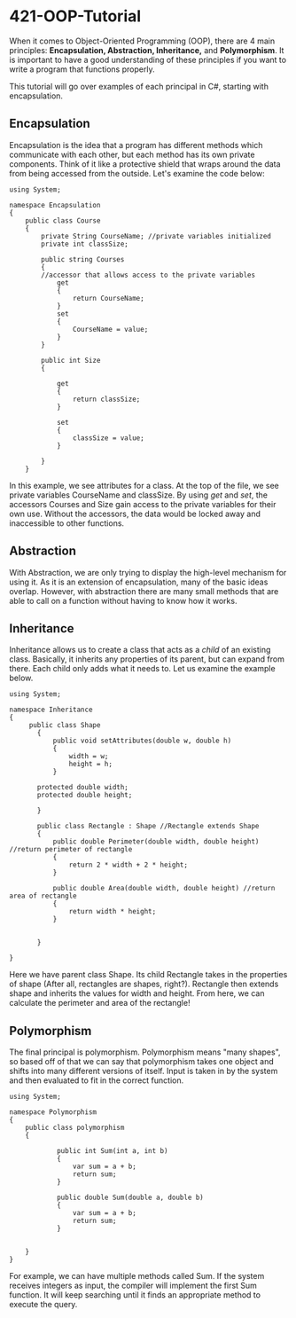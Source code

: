 # 421-OOP-Tutorial

When it comes to Object-Oriented Programming (OOP), there are 4 main principles: **Encapsulation, Abstraction, Inheritance,** and **Polymorphism**. It is important to have a good understanding of these principles if you want to write a program that functions properly. 

This tutorial will go over examples of each principal in C#, starting with encapsulation.

## **Encapsulation**

Encapsulation is the idea that a program has different methods which communicate with each other, but each method has its own private components. Think of it like a protective shield that wraps around the data from being accessed from the outside. Let's examine the code below:

```
using System;

namespace Encapsulation
{
    public class Course
    {
        private String CourseName; //private variables initialized
        private int classSize; 

        public string Courses
        {
        //accessor that allows access to the private variables
            get 
            {
                return CourseName;
            }
            set
            {
                CourseName = value;
            }
        }

        public int Size
        {

            get
            {
                return classSize;
            }

            set
            {
                classSize = value;
            }

        }
    }
```
In this example, we see attributes for a class. At the top of the file, we see private variables CourseName and classSize. By using _get_ and _set_, the accessors Courses and Size gain access to the private variables for their own use. Without the accessors, the data would be locked away and inaccessible to other functions. 

## **Abstraction**
With Abstraction, we are only trying to display the high-level mechanism for using it. As it is an extension of encapsulation, many of the basic ideas overlap. However, with abstraction there are many small methods that are able to call on a function without having to know how it works. 

 ## **Inheritance**
 Inheritance allows us to create a class that acts as a _child_ of an existing class. Basically, it inherits any properties of its parent, but can expand from there. Each child only adds what it needs to. Let us examine the example below.
 ```
 using System;

namespace Inheritance
{
      public class Shape
        {
            public void setAttributes(double w, double h)
            {
                width = w;
                height = h;
            }

        protected double width;
        protected double height;

        }

        public class Rectangle : Shape //Rectangle extends Shape
        {
            public double Perimeter(double width, double height) //return perimeter of rectangle
            {
                return 2 * width + 2 * height;
            }

            public double Area(double width, double height) //return area of rectangle
            {
                return width * height;
            }
           

        }
   
}
```
Here we have parent class Shape. Its child Rectangle takes in the properties of shape (After all, rectangles are shapes, right?). Rectangle then extends shape and inherits the values for width and height. From here, we can calculate the perimeter and area of the rectangle!
 
 ## **Polymorphism**
The final principal is polymorphism. Polymorphism means "many shapes", so based off of that we can say that polymorphism takes one object and shifts into many different versions of itself. Input is taken in by the system and then evaluated to fit in the correct function. 
```
using System;

namespace Polymorphism
{
    public class polymorphism
    {
        
            public int Sum(int a, int b)
            {
                var sum = a + b;
                return sum;
            }

            public double Sum(double a, double b)
            {
                var sum = a + b;
                return sum;
            }

        
    }
}
```
For example, we can have multiple methods called Sum. If the system receives integers as input, the compiler will implement the first Sum function. It will keep searching until it finds an appropriate method to execute the query. 

